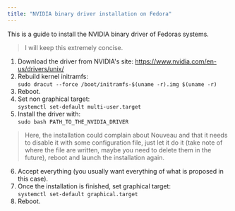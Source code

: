 ```yaml
---
title: "NVIDIA binary driver installation on Fedora"
---
```


This is a guide to install the NVIDIA binary driver of Fedoras systems.  
> I will keep this extremely concise.  

1. Download the driver from NVIDIA's site: https://www.nvidia.com/en-us/drivers/unix/
2. Rebuild kernel initramfs:  
`sudo dracut --force /boot/initramfs-$(uname -r).img $(uname -r)`  
3. Reboot.
4. Set non graphical target:  
`systemctl set-default multi-user.target`  
5. Install the driver with:  
`sudo bash PATH_TO_THE_NVIDIA_DRIVER`  
> Here, the installation could complain about Nouveau and that it needs to disable it with some configuration file, just let it do it (take note of where the file are written, maybe you need to delete them in the future), reboot and launch the installation again.  
> 
6. Accept everything (you usually want everything of what is proposed in this case).
7. Once the installation is finished, set graphical target:  
`systemctl set-default graphical.target`  
8. Reboot.
